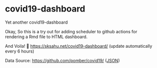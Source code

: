 # covid19-dashboard

Yet another covid19-dashboard

Okay, So this is a try out for adding scheduler to github actions for rendering a Rmd file to HTML dashboard.

And Voila! :tada: https://sksahu.net/covid19-dashboard/ (update automatically every 6 hours)

Data Source: https://github.com/pomber/covid19/ ([JSON](https://pomber.github.io/covid19/timeseries.json))
